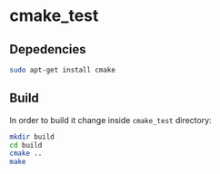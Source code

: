 # cmake_test

## Depedencies

```bash
sudo apt-get install cmake
```

## Build

In order to build it change inside `cmake_test` directory:

```bash
mkdir build
cd build
cmake ..
make
```
